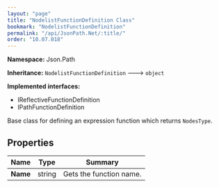 ```yaml
---
layout: "page"
title: "NodelistFunctionDefinition Class"
bookmark: "NodelistFunctionDefinition"
permalink: "/api/JsonPath.Net/:title/"
order: "10.07.018"
---
```

**Namespace:** Json.Path

**Inheritance:**
`NodelistFunctionDefinition`
 🡒 
`object`

**Implemented interfaces:**

- IReflectiveFunctionDefinition
- IPathFunctionDefinition

Base class for defining an expression function which returns `NodesType`.

## Properties

| Name | Type | Summary |
|---|---|---|
| **Name** | string | Gets the function name. |

